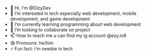 - 👋 Hi, I’m @DizyDev
- 👀 I’m interested in tech especially web development, mobile development, and game development
- 🌱 I’m currently learning programming about web development
- 💞️ I’m looking to collaborate on project
- 📫 How to reach me u can find my ig account @ezy.io8
- 😄 Pronouns: he/him
- ⚡ Fun fact: i'm newbie in tech

<!---
DizyDev/DizyDev is a ✨ special ✨ repository because its `README.md` (this file) appears on your GitHub profile.
You can click the Preview link to take a look at your changes.
--->
